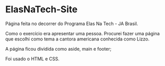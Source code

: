 # ElasNaTech-Site
Página feita no decorrer do Programa Elas Na Tech - JA Brasil.

Como o exercício era apresentar uma pessoa. Procurei fazer uma página que escolhi como tema a cantora americana conhecida como Lizzo.

A página ficou dividida como aside, main e footer;

Foi usado o HTML e CSS.
